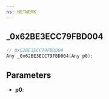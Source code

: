 ```yaml
---
ns: NETWORK
---
```

## _0x62BE3ECC79FBD004

```c
// 0x62BE3ECC79FBD004
Any _0x62BE3ECC79FBD004(Any p0);
```

## Parameters
* **p0**:
